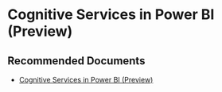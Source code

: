   <properties
	pageTitle="ai workload"
	description="ai workload"
	service="microsoft.PowerBIDedicated"
	resource="capacities"
	authors="pjfreitas"
	ms.author="pfreitas"	
	displayOrder="1230"
	selfHelpType="generic"
	supportTopicIds="32633796"
	productPesIds="16334"
	cloudEnvironments="public, MoonCake, fairfax" 
	articleId="c879562b-c2e9-ad72-6a8f-c2ea4b3e9d38"
/>

# Cognitive Services in Power BI (Preview)

## **Recommended Documents**

* [Cognitive Services in Power BI (Preview)](https://docs.microsoft.com/power-bi/service-cognitive-services#enabling-ai-features)

